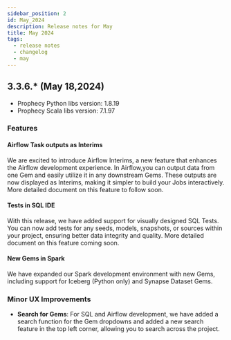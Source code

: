 ```yaml
---
sidebar_position: 2
id: May_2024
description: Release notes for May
title: May 2024
tags:
  - release notes
  - changelog
  - may
---
```


## 3.3.6.\* (May 18,2024)

- Prophecy Python libs version: 1.8.19
- Prophecy Scala libs version: 7.1.97

### Features

#### Airflow Task outputs as Interims

We are excited to introduce Airflow Interims, a new feature that enhances the Airflow development experience.
In Airflow,you can output data from one Gem and easily utilize it in any downstream Gems. These outputs are now displayed as Interims, making it simpler to build your Jobs interactively.
More detailed document on this feature to follow soon.

#### Tests in SQL IDE

With this release, we have added support for visually designed SQL Tests.
You can now add tests for any seeds, models, snapshots, or sources within your project, ensuring better data integrity and quality.
More detailed document on this feature coming soon.

#### New Gems in Spark

We have expanded our Spark development environment with new Gems, including support for Iceberg (Python only) and Synapse Dataset Gems.

### Minor UX Improvements

- **Search for Gems**: For SQL and Airflow development, we have added a search function for the Gem dropdowns and added a new search feature in the top left corner, allowing you to search across the project.
